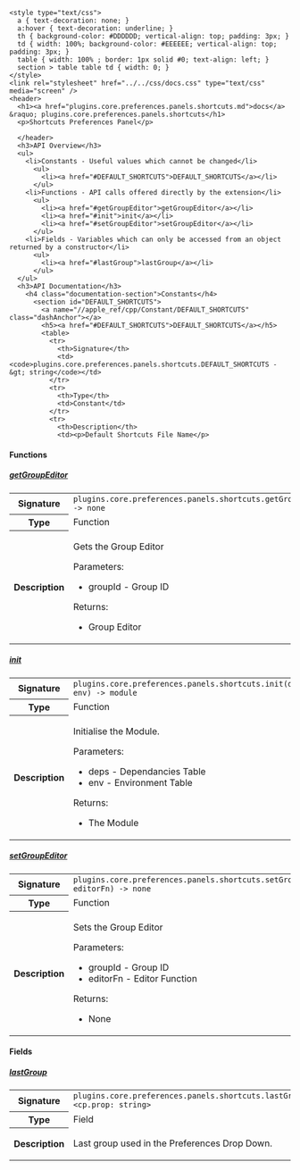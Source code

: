     <style type="text/css">
      a { text-decoration: none; }
      a:hover { text-decoration: underline; }
      th { background-color: #DDDDDD; vertical-align: top; padding: 3px; }
      td { width: 100%; background-color: #EEEEEE; vertical-align: top; padding: 3px; }
      table { width: 100% ; border: 1px solid #0; text-align: left; }
      section > table table td { width: 0; }
    </style>
    <link rel="stylesheet" href="../../css/docs.css" type="text/css" media="screen" />
    <header>
      <h1><a href="plugins.core.preferences.panels.shortcuts.md">docs</a> &raquo; plugins.core.preferences.panels.shortcuts</h1>
      <p>Shortcuts Preferences Panel</p>

      </header>
      <h3>API Overview</h3>
      <ul>
        <li>Constants - Useful values which cannot be changed</li>
          <ul>
            <li><a href="#DEFAULT_SHORTCUTS">DEFAULT_SHORTCUTS</a></li>
          </ul>
        <li>Functions - API calls offered directly by the extension</li>
          <ul>
            <li><a href="#getGroupEditor">getGroupEditor</a></li>
            <li><a href="#init">init</a></li>
            <li><a href="#setGroupEditor">setGroupEditor</a></li>
          </ul>
        <li>Fields - Variables which can only be accessed from an object returned by a constructor</li>
          <ul>
            <li><a href="#lastGroup">lastGroup</a></li>
          </ul>
      </ul>
      <h3>API Documentation</h3>
        <h4 class="documentation-section">Constants</h4>
          <section id="DEFAULT_SHORTCUTS">
            <a name="//apple_ref/cpp/Constant/DEFAULT_SHORTCUTS" class="dashAnchor"></a>
            <h5><a href="#DEFAULT_SHORTCUTS">DEFAULT_SHORTCUTS</a></h5>
            <table>
              <tr>
                <th>Signature</th>
                <td><code>plugins.core.preferences.panels.shortcuts.DEFAULT_SHORTCUTS -&gt; string</code></td>
              </tr>
              <tr>
                <th>Type</th>
                <td>Constant</td>
              </tr>
              <tr>
                <th>Description</th>
                <td><p>Default Shortcuts File Name</p>
</td>
              </tr>
            </table>
          </section>
        <h4 class="documentation-section">Functions</h4>
          <section id="getGroupEditor">
            <a name="//apple_ref/cpp/Function/getGroupEditor" class="dashAnchor"></a>
            <h5><a href="#getGroupEditor">getGroupEditor</a></h5>
            <table>
              <tr>
                <th>Signature</th>
                <td><code>plugins.core.preferences.panels.shortcuts.getGroupEditor(groupId) -&gt; none</code></td>
              </tr>
              <tr>
                <th>Type</th>
                <td>Function</td>
              </tr>
              <tr>
                <th>Description</th>
                <td><p>Gets the Group Editor</p>
<p>Parameters:</p>
<ul>
<li>groupId - Group ID</li>
</ul>
<p>Returns:</p>
<ul>
<li>Group Editor</li>
</ul>
</td>
              </tr>
            </table>
          </section>
          <section id="init">
            <a name="//apple_ref/cpp/Function/init" class="dashAnchor"></a>
            <h5><a href="#init">init</a></h5>
            <table>
              <tr>
                <th>Signature</th>
                <td><code>plugins.core.preferences.panels.shortcuts.init(deps, env) -&gt; module</code></td>
              </tr>
              <tr>
                <th>Type</th>
                <td>Function</td>
              </tr>
              <tr>
                <th>Description</th>
                <td><p>Initialise the Module.</p>
<p>Parameters:</p>
<ul>
<li>deps - Dependancies Table</li>
<li>env - Environment Table</li>
</ul>
<p>Returns:</p>
<ul>
<li>The Module</li>
</ul>
</td>
              </tr>
            </table>
          </section>
          <section id="setGroupEditor">
            <a name="//apple_ref/cpp/Function/setGroupEditor" class="dashAnchor"></a>
            <h5><a href="#setGroupEditor">setGroupEditor</a></h5>
            <table>
              <tr>
                <th>Signature</th>
                <td><code>plugins.core.preferences.panels.shortcuts.setGroupEditor(groupId, editorFn) -&gt; none</code></td>
              </tr>
              <tr>
                <th>Type</th>
                <td>Function</td>
              </tr>
              <tr>
                <th>Description</th>
                <td><p>Sets the Group Editor</p>
<p>Parameters:</p>
<ul>
<li>groupId - Group ID</li>
<li>editorFn - Editor Function</li>
</ul>
<p>Returns:</p>
<ul>
<li>None</li>
</ul>
</td>
              </tr>
            </table>
          </section>
        <h4 class="documentation-section">Fields</h4>
          <section id="lastGroup">
            <a name="//apple_ref/cpp/Field/lastGroup" class="dashAnchor"></a>
            <h5><a href="#lastGroup">lastGroup</a></h5>
            <table>
              <tr>
                <th>Signature</th>
                <td><code>plugins.core.preferences.panels.shortcuts.lastGroup &lt;cp.prop: string&gt;</code></td>
              </tr>
              <tr>
                <th>Type</th>
                <td>Field</td>
              </tr>
              <tr>
                <th>Description</th>
                <td><p>Last group used in the Preferences Drop Down.</p>
</td>
              </tr>
            </table>
          </section>
